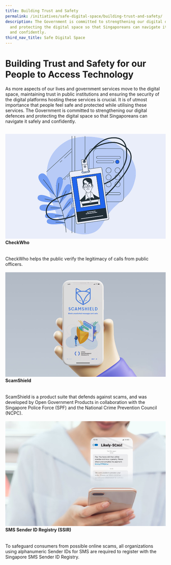 ```yaml
---
title: Building Trust and Safety
permalink: /initiatives/safe-digital-space/building-trust-and-safety/
description: The Government is committed to strengthening our digital defences
  and protecting the digital space so that Singaporeans can navigate it safely
  and confidently.
third_nav_title: Safe Digital Space
---
```

# Building Trust and Safety for our People to Access Technology

As more aspects of our lives and government services move to the digital space, maintaining trust in public institutions and ensuring the security of the digital platforms hosting these services is crucial. It is of utmost importance that people feel safe and protected while utilising these services. The Government is committed to strengthening our digital defences and protecting the digital space so that Singaporeans can navigate it safely and confidently.

<br>
<div class="row">
<div class="col"> 
<a href="/initiatives/safe-digital-space/checkwho"><img src="/images/initiatives/overview-pages/checkwho-overview.jpg" alt="CheckWho"></a><br>
    <div class="header"><b>CheckWho</b></div><br>
    <div class="para"><br>CheckWho helps the public verify the legitimacy of calls from public officers.
</div>
<br>

</div>
	<div class="col"> 
<a href="/initiatives/safe-digital-space/scamshield"><img src="/images/initiatives/overview-pages/scamshield-overview.jpg" alt="ScamShield"></a><br>
     <div class="header"><b>ScamShield</b></div><br>
    <div class="para"><br>ScamShield is a product suite that defends against scams, and was developed by Open Government Products in collaboration with the Singapore Police Force (SPF) and the National Crime Prevention Council (NCPC).
</div>
<br>

</div>
	<div class="col"> 
<a href="/initiatives/safe-digital-space/ssir"><img src="/images/initiatives/overview-pages/ssir-overview.jpg" alt="SMS Sender ID Registry (SSIR)"></a><br>
    <div class="header"><b>SMS Sender ID Registry (SSIR)</b></div><br>
    <div class="para"><br>To safeguard consumers from possible online scams, all organizations using alphanumeric Sender IDs for SMS are required to register with the Singapore SMS Sender ID Registry.
</div>
<br></div></div>